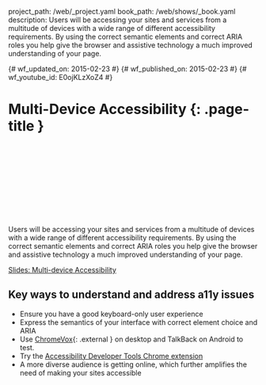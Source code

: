 project_path: /web/_project.yaml book_path: /web/shows/_book.yaml description: Users will be accessing your sites and services from a multitude of devices with a wide range of different accessibility requirements. By using the correct semantic elements and correct ARIA roles you help give the browser and assistive technology a much improved understanding of your page.

{# wf_updated_on: 2015-02-23 #} {# wf_published_on: 2015-02-23 #} {# wf_youtube_id: E0ojKLzXoZ4 #}

# Multi-Device Accessibility {: .page-title }

<div class="video-wrapper">
  <iframe class="devsite-embedded-youtube-video" data-video-id="E0ojKLzXoZ4"
          data-autohide="1" data-showinfo="0" frameborder="0" allowfullscreen>
  </iframe>
</div>

Users will be accessing your sites and services from a multitude of devices with a wide range of different accessibility requirements. By using the correct semantic elements and correct ARIA roles you help give the browser and assistive technology a much improved understanding of your page.

[Slides: Multi-device Accessibility](https://docs.google.com/a/google.com/presentation/d/1xKlQZRHyLPXvrTdGkGIumc24bT4_kxRmdqIC_b7fngo/pub?start=false&loop=false&delayms=3000#slide=id.p)

## Key ways to understand and address a11y issues

+ Ensure you have a good keyboard-only user experience
+ Express the semantics of your interface with correct element choice and ARIA
+ Use [ChromeVox](http://www.chromevox.com/){: .external } on desktop and TalkBack on Android to test.
+ Try the [Accessibility Developer Tools Chrome extension](https://chrome.google.com/webstore/detail/accessibility-developer-t/fpkknkljclfencbdbgkenhalefipecmb)
+ A more diverse audience is getting online, which further amplifies the need of making your sites accessible